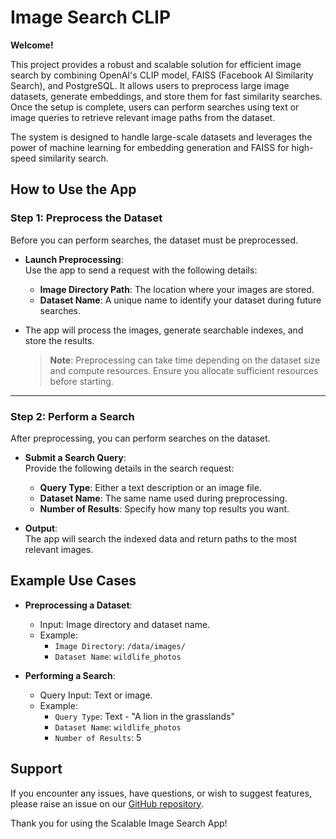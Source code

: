 # Image Search CLIP

**Welcome!**

This project provides a robust and scalable solution for efficient image search by combining OpenAI's CLIP model, FAISS (Facebook AI Similarity Search), and PostgreSQL. It allows users to preprocess large image datasets, generate embeddings, and store them for fast similarity searches. Once the setup is complete, users can perform searches using text or image queries to retrieve relevant image paths from the dataset.

The system is designed to handle large-scale datasets and leverages the power of machine learning for embedding generation and FAISS for high-speed similarity search.

## How to Use the App

### Step 1: Preprocess the Dataset

Before you can perform searches, the dataset must be preprocessed.

- **Launch Preprocessing**:  
   Use the app to send a request with the following details:  
   - **Image Directory Path**: The location where your images are stored.  
   - **Dataset Name**: A unique name to identify your dataset during future searches.

- The app will process the images, generate searchable indexes, and store the results. 

   > **Note**: Preprocessing can take time depending on the dataset size and compute resources. Ensure you allocate sufficient resources before starting.

---

### Step 2: Perform a Search

After preprocessing, you can perform searches on the dataset.

- **Submit a Search Query**:  
   Provide the following details in the search request:
   - **Query Type**: Either a text description or an image file.
   - **Dataset Name**: The same name used during preprocessing.
   - **Number of Results**: Specify how many top results you want.

- **Output**:  
   The app will search the indexed data and return paths to the most relevant images.

## Example Use Cases

- **Preprocessing a Dataset**:  
   - Input: Image directory and dataset name.  
   - Example:  
     - `Image Directory`: `/data/images/`  
     - `Dataset Name`: `wildlife_photos`

- **Performing a Search**:  
   - Query Input: Text or image.  
   - Example:  
     - `Query Type`: Text - "A lion in the grasslands"  
     - `Dataset Name`: `wildlife_photos`  
     - `Number of Results`: 5

## Support

If you encounter any issues, have questions, or wish to suggest features, please raise an issue on our [GitHub repository](https://github.com/UMass-Rescue/ImageSearch_CLIP). 

Thank you for using the Scalable Image Search App!

